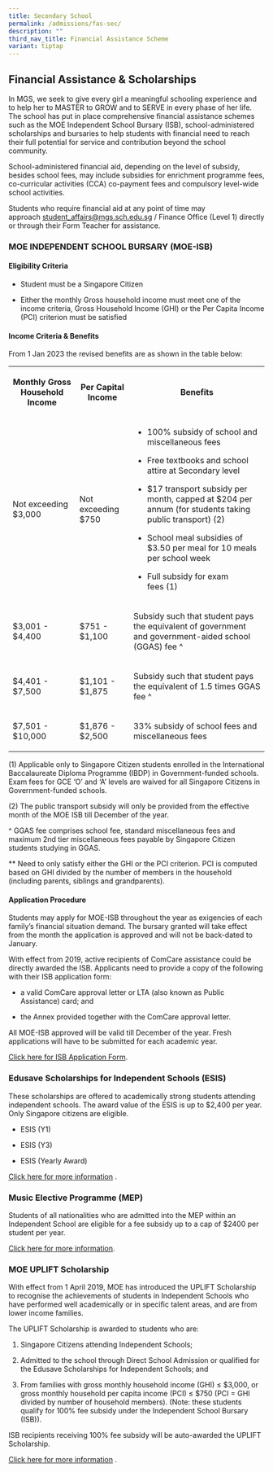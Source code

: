 ```yaml
---
title: Secondary School
permalink: /admissions/fas-sec/
description: ""
third_nav_title: Financial Assistance Scheme
variant: tiptap
---
```

<h2>Financial Assistance &amp; Scholarships</h2><p>In MGS, we seek to give every girl a meaningful schooling experience and to help her to MASTER to GROW and to SERVE in every phase of her life. The school has put in place comprehensive financial assistance schemes such as the MOE Independent School Bursary (ISB), school-administered scholarships and bursaries to help students with financial need to reach their full potential for service and contribution beyond the school community.</p><p>School-administered financial aid, depending on the level of subsidy, besides school fees, may include subsidies for enrichment programme fees, co-curricular activities (CCA) co-payment fees and compulsory level-wide school activities.</p><p>Students who require financial aid at any point of time may approach&nbsp;<a href="mailto:student_affairs@mgs.sch.edu.sg" rel="noopener noreferrer nofollow" target="_blank">student_affairs@mgs.sch.edu.sg</a>&nbsp;/ Finance Office (Level 1) directly or through their Form Teacher for assistance.</p><h3>MOE INDEPENDENT SCHOOL BURSARY (MOE-ISB)</h3><h4>Eligibility Criteria</h4><ul data-tight="true" class="tight"><li><p>Student must be a Singapore Citizen</p></li><li><p>Either the monthly Gross household income must meet one of the income criteria, Gross Household Income (GHI) or the Per Capita Income (PCI) criterion must be satisfied</p></li></ul><h4>Income Criteria &amp; Benefits</h4><p>From 1 Jan 2023 the revised benefits are as shown in the table below:</p><table><tbody><tr><th rowspan="1" colspan="1"><p>Monthly Gross Household Income</p></th><th rowspan="1" colspan="1"><p>Per Capital Income</p></th><th rowspan="1" colspan="1"><p>Benefits</p></th></tr><tr><td rowspan="1" colspan="1"><p>Not exceeding<br>$3,000</p></td><td rowspan="1" colspan="1"><p>Not exceeding<br>$750</p></td><td rowspan="1" colspan="1"><ul data-tight="true" class="tight"><li><p>100% subsidy of school and miscellaneous fees</p></li><li><p>Free textbooks and school attire at Secondary level</p></li><li><p>$17 transport subsidy per month, capped at $204 per annum (for students taking public transport)&nbsp;(2)</p></li><li><p>School meal subsidies of $3.50 per meal for 10 meals per school week</p></li><li><p>Full subsidy for exam fees&nbsp;(1)</p></li></ul></td></tr><tr><td rowspan="1" colspan="1"><p>$3,001 - $4,400</p></td><td rowspan="1" colspan="1"><p>$751 - $1,100</p></td><td rowspan="1" colspan="1"><p>Subsidy such that student pays the equivalent of government and government-aided school (GGAS) fee ^</p></td></tr><tr><td rowspan="1" colspan="1"><p>$4,401 - $7,500</p></td><td rowspan="1" colspan="1"><p>$1,101 - $1,875</p></td><td rowspan="1" colspan="1"><p>Subsidy such that student pays the equivalent of 1.5 times GGAS fee ^</p></td></tr><tr><td rowspan="1" colspan="1"><p>$7,501 - $10,000</p></td><td rowspan="1" colspan="1"><p>$1,876 - $2,500</p></td><td rowspan="1" colspan="1"><p>33% subsidy of school fees and miscellaneous fees</p></td></tr></tbody></table><p>(1) Applicable only to Singapore Citizen students enrolled in the International Baccalaureate Diploma Programme (IBDP) in Government-funded schools. Exam fees for GCE ‘O’ and ‘A’ levels are waived for all Singapore Citizens in Government-funded schools.</p><p>(2) The public transport subsidy will only be provided from the effective month of the MOE ISB till December of the year.</p><p>^ GGAS fee comprises school fee, standard miscellaneous fees and maximum 2nd tier miscellaneous fees payable by Singapore Citizen students studying in GGAS.</p><p>** Need to only satisfy either the GHI or the PCI criterion. PCI is computed based on GHI divided by the number of members in the household (including parents, siblings and grandparents).</p><h4>Application Procedure</h4><p>Students may apply for MOE-ISB throughout the year as exigencies of each family’s financial situation demand. The bursary granted will take effect from the month the application is approved and will not be back-dated to January.</p><p>With effect from 2019, active recipients of ComCare assistance could be directly awarded the ISB. Applicants need to provide a copy of the following with their ISB application form:</p><ul data-tight="true" class="tight"><li><p>a valid ComCare approval letter or LTA (also known as Public Assistance) card; and</p></li><li><p>the Annex provided together with the ComCare approval letter.</p></li></ul><p>All MOE-ISB approved will be valid till December of the year. Fresh applications will have to be submitted for each academic year.</p><p><a href="https://drive.google.com/file/d/1lx38lkPmHDvrH9u54KE_w7rOS-OeDGMe/view?usp=drive_link" rel="noopener noreferrer nofollow" target="_blank">Click here for ISB Application Form</a>.</p><h3>Edusave Scholarships for Independent Schools (ESIS)</h3><p>These scholarships are offered to academically strong students attending independent schools. The award value of the ESIS is up to $2,400 per year. Only Singapore citizens are eligible.</p><ul data-tight="true" class="tight"><li><p>ESIS (Y1)</p></li><li><p>ESIS (Y3)</p></li><li><p>ESIS (Yearly Award)</p></li></ul><p><a href="https://www.moe.gov.sg/financial-matters/awards-scholarships/edusave-scholarships-independent" rel="noopener noreferrer nofollow" target="_blank">Click here for more information</a>&nbsp;.</p><h3>Music Elective Programme (MEP)</h3><p>Students of all nationalities who are admitted into the MEP within an Independent School are eligible for a fee subsidy up to a cap of $2400 per student per year.</p><p><a href="https://www.moe.gov.sg/education-in-sg/our-programmes/mep-sec/where-to-take-it#:~:text=MEP%20students%20do%20not%20need,of%20%242%2C400%20per%20student%20yearly." rel="noopener noreferrer nofollow" target="_blank">Click&nbsp;here&nbsp;for more information</a>.</p><h3>MOE UPLIFT Scholarship</h3><p>With effect from 1 April 2019, MOE has introduced the UPLIFT Scholarship to recognise the achievements of students in Independent Schools who have performed well academically or in specific talent areas, and are from lower income families.</p><p>The UPLIFT Scholarship is awarded to students who are:</p><ol data-tight="true" class="tight"><li><p>Singapore Citizens attending Independent Schools;</p></li><li><p>Admitted to the school through Direct School Admission or qualified for the Edusave Scholarships for Independent Schools; and</p></li><li><p>From families with gross monthly household income (GHI) ≤ $3,000, or gross monthly household per capita income (PCI) ≤ $750 (PCI = GHI divided by number of household members). (Note: these students qualify for 100% fee subsidy under the Independent School Bursary (ISB)).</p></li></ol><p>ISB recipients receiving 100% fee subsidy will be auto-awarded the UPLIFT Scholarship.</p><p><a href="https://www.moe.gov.sg/financial-matters/awards-scholarships/uplift-scholarships" rel="noopener noreferrer nofollow" target="_blank">Click here for more information</a>&nbsp;.</p>